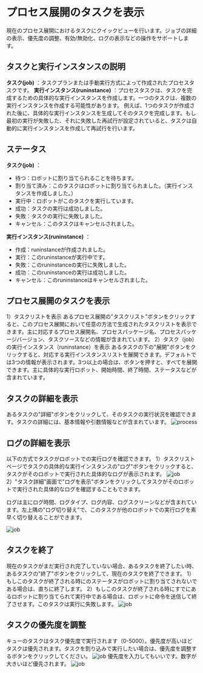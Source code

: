 # プロセス展開のタスクを表示
現在のプロセス展開におけるタスクにクイックビューを行います。ジョブの詳細の表示、優先度の調整、有効/無効化、ログの表示などの操作をサポートします。

## タスクと実行インスタンスの説明

**タスク(job)** ：タスクプランまたは手動実行方式によって作成されたプロセスタスクです。
**実行インスタンス(runinstance)** ：プロセスタスクは、タスクを完成するための具体的な実行インスタンスを作成します。一つのタスクは、複数の実行インスタンスを作成する可能性があります。
例えば、1つのタスクが作成された後に、具体的な実行インスタンスを生成してそのタスクを完成します。もし最初の実行が失敗した、それに失敗した再試行が設定されていると、タスクは自動的に実行インスタンスを作成して再試行を行います。


## ステータス
**タスク(job)** ：
- 待つ：ロボットに割り当てられることを待ちます。
- 割り当て済み：このタスクはロボットに割り当てられました。（実行インスタンスを作成しました。）
- 実行中：ロボットがこのタスクを実行しています。
- 成功：タスクの実行は成功しました。
- 失敗：タスクの実行に失敗しました。
- キャンセル：このタスクはキャンセルされました。

**実行インスタンス(runinstance)** ：
- 作成：runinstanceが作成されました。
- 実行：このruninstanceが実行中です。
- 失敗：このruninstanceの実行に失敗しました。
- 成功：このruninstanceの実行は成功しました。
- キャンセル：このruninstanceはキャンセルされました。

## プロセス展開のタスクを表示
1）タスクリストを表示
あるプロセス展開の"タスクリスト"ボタンをクリックすると、このプロセス展開において任意の方法で生成されたタスクリストを表示できます。主に対応するプロセス展開名、プロセスパッケージ名、プロセスパッケージバージョン、タスクソースなどの情報が含まれています。
2）タスク（job）の実行インスタンス（runinstance）を表示
あるタスクの下の"展開"ボタンをクリックすると、対応する実行インスタンスリストを展開できます。デフォルトでは3つの情報が表示されます。3つ以上の場合は、ボタンを押すと、すべてを展開できます。主に具体的な実行ロボット、開始時間、終了時間、ステータスなどが含まれています。


## タスクの詳細を表示
あるタスクの"詳細"ボタンをクリックして、そのタスクの実行状況を確認できます。タスクの詳細には、基本情報や引数情報などが含まれています。
![process](https://docimages.blob.core.chinacloudapi.cn/images/Console/process/V3workflow17.png)

## ログの詳細を表示
以下の方式でタスクがロボットでの実行ログを確認できます。
1）タスクリストページでタスクの具体的な実行インスタンスの"ログ"ボタンをクリックすると、タスクがそのロボットで実行された具体的なログが表示されます。
![job](https://docimages.blob.core.chinacloudapi.cn/images/Console/process/V3workflow18.png)
2）"タスク詳細"画面で"ログを表示"ボタンをクリックしてタスクがそのロボットで実行された具体的なログを確認することもできます。

ログは主にログ時間、ログタイプ、ログ内容、ログスクリーンなどが含まれています。左上隅の"ログ切り替え"で、このタスクが他のロボットでの実行ログを素早く切り替えることができます。

![job](https://docimages.blob.core.chinacloudapi.cn/images/Console/process/V3workflow19.png)

## タスクを終了
現在のタスクがまだ実行され完了していない場合、あるタスクを終了したい時、あるタスクの"終了"ボタンをクリックして、現在のタスクを終了できます。
1）もしこのタスクが終了される時にのステータスがロボットに割り当てされないである場合は、直ちに終了します。
2）もしこのタスクが終了される時にすでにあるロボットに割り当てられて実行中である場合は、ロボットに命令を送信して終了させます。このタスクは実行に失敗します。
![job](https://docimages.blob.core.chinacloudapi.cn/images/Console/process/V3workflow20.png)

## タスクの優先度を調整
キューのタスクはタスク優先度で実行されます（0-5000）。優先度が高いほどタスクは優先されます。タスクを割り込みで実行したい場合は、優先度を調整するボタンをクリックしてください。
![job](https://docimages.blob.core.chinacloudapi.cn/images/Console/process/V3workflow21.png)
優先度を入力してもいいです。数字が大きいほど優先されます。
![job](https://docimages.blob.core.chinacloudapi.cn/images/Console/process/V3workflow22.png)
